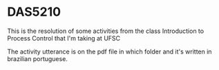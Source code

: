 #  DAS5210

This is the resolution of some activities from the class Introduction to Process Control that I'm taking at UFSC

The activity utterance is on the pdf file in which folder and it's written in brazilian portuguese.

